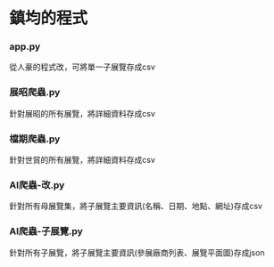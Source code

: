 # 鎮均的程式

### app.py
從人豪的程式改，可將單一子展覽存成csv

### 展昭爬蟲.py
針對展昭的所有展覽，將詳細資料存成csv

### 檔期爬蟲.py
針對世貿的所有展覽，將詳細資料存成csv

### AI爬蟲-改.py
針對所有母展覽集，將子展覽主要資訊(名稱、日期、地點、網址)存成csv

### AI爬蟲-子展覽.py
針對所有子展覽，將子展覽主要資訊(參展廠商列表、展覽平面圖)存成json
